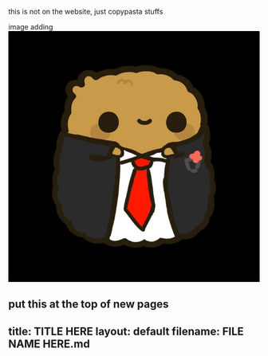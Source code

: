 this is not on the website, just copypasta stuffs




image adding
![](assets/nuggo.png "smexy nugget")


put this at the top of new pages
---
title: TITLE HERE
layout: default
filename: FILE NAME HERE.md
---